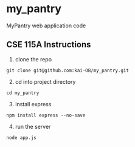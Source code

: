 # my_pantry
MyPantry web application code
## CSE 115A Instructions
1. clone the repo <br/>
```console
git clone git@github.com:kai-OB/my_pantry.git
```
2. cd into project directory <br/>
```console
cd my_pantry
```
3. install express
```console
npm install express --no-save
```
4. run the server
```console
node app.js
```
